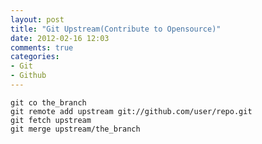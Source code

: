 ```yaml
---
layout: post
title: "Git Upstream(Contribute to Opensource)"
date: 2012-02-16 12:03
comments: true
categories: 
- Git
- Github
---
```


    git co the_branch
    git remote add upstream git://github.com/user/repo.git
    git fetch upstream
    git merge upstream/the_branch
